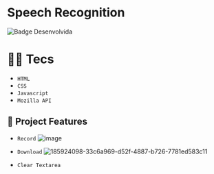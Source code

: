 # Speech Recognition

![Badge Desenvolvida](http://img.shields.io/static/v1?label=STATUS&message=%20DEVELOPED&color=GREEN&style=for-the-badge)

# 👨‍💻 Tecs
* `HTML`
* `CSS`
* `Javascript`
* `Mozilla API`

## :hammer: Project Features
* `Record`
![image](https://user-images.githubusercontent.com/54687122/185945931-e0208df9-f45b-45b0-bed9-e46694517026.png)

* `Download`
![185924098-33c6a969-d52f-4887-b726-7781ed583c11](https://user-images.githubusercontent.com/54687122/185945864-e98885cf-24a7-4701-a74e-6102897255b9.png)

* `Clear Textarea`

